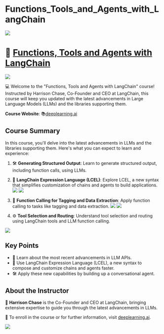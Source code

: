 # Functions_Tools_and_Agents_with_LangChain

![](https://encrypted-tbn0.gstatic.com/images?q=tbn:ANd9GcSKEyscUOthz0AqKHcVHJmJ2gjTZct8tGPzJQ&usqp=CAU)


# 🚀 [Functions, Tools and Agents with LangChain](https://www.deeplearning.ai/short-courses/functions-tools-agents-langchain/)

![](https://encrypted-tbn0.gstatic.com/images?q=tbn:ANd9GcS6-7CmX9J8Se2pF_ew4d1BLaz4JVFf4asQLg&usqp=CAU)

💻 Welcome to the "Functions, Tools and Agents with LangChain" course! Instructed by Harrison Chase, Co-Founder and CEO at LangChain, this course will keep you updated with the latest advancements in Large Language Models (LLMs) and the libraries supporting them.

**Course Website**: 📚[deeplearning.ai](https://www.deeplearning.ai/short-courses/functions-tools-agents-langchain/)

## Course Summary
In this course, you'll delve into the latest advancements in LLMs and the libraries supporting them. Here's what you can expect to learn and experience:

1. 🛠 **Generating Structured Output**: Learn to generate structured output, including function calls, using LLMs.
2. 💬 **LangChain Expression Language (LCEL)**: Explore LCEL, a new syntax that simplifies customization of chains and agents to build applications.
![](https://github.com/ksm26/Functions-Tools-and-Agents-with-LangChain/blob/main/images/2_1.png)
![](https://github.com/ksm26/Functions-Tools-and-Agents-with-LangChain/blob/main/images/2_2.png)

4. 🔄 **Function Calling for Tagging and Data Extraction**: Apply function calling to tasks like tagging and data extraction.
![](https://github.com/ksm26/Functions-Tools-and-Agents-with-LangChain/blob/main/images/4_1.png)
![](https://github.com/ksm26/Functions-Tools-and-Agents-with-LangChain/blob/main/images/4_2.png)

4. ⚙️ **Tool Selection and Routing**: Understand tool selection and routing using LangChain tools and LLM function calling.

![](https://github.com/ksm26/Functions-Tools-and-Agents-with-LangChain/blob/main/images/5_1.png)

## Key Points
- 🧠 Learn about the most recent advancements in LLM APIs.
- 💬 Use LangChain Expression Language (LCEL), a new syntax to compose and customize chains and agents faster.
- 🛠 Apply these new capabilities by building up a conversational agent.

## About the Instructor
🌟 **Harrison Chase** is the Co-Founder and CEO at LangChain, bringing extensive expertise to guide you through the latest advancements in LLMs.

🔗 To enroll in the course or for further information, visit [deeplearning.ai](https://www.deeplearning.ai/short-courses/).

![](https://encrypted-tbn0.gstatic.com/images?q=tbn:ANd9GcTr9ztQyw9jzpGcEpHazb_eI0wZE2o8aTpBaw&usqp=CAU)
